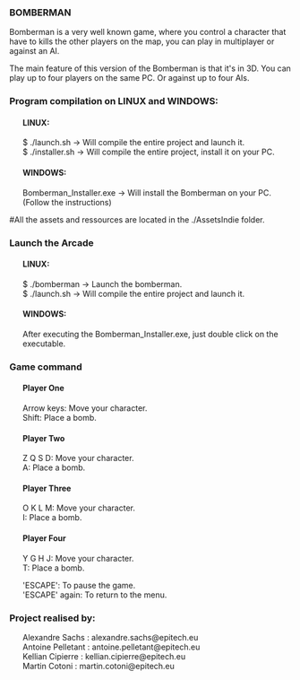 <h3>BOMBERMAN</h3>
<p>
Bomberman is a very well known game, where you control a character that have to kills the other players on the map, you can play in multiplayer or against an AI.
</p>
<p>
  The main feature of this version of the Bomberman is that it's in 3D. You can play up to four players on the same PC. Or against up to four AIs.
</p>
 
 
<h3>Program compilation on LINUX and WINDOWS:</h3>
<p>
  <ul style="list-style-type:none">
  <h4>LINUX:</h4>
  <li>$ ./launch.sh -> Will compile the entire project and launch it.</li>
  <li>$ ./installer.sh -> Will compile the entire project, install it on your PC.</li>

  <h4>WINDOWS:</h4>
  <li>Bomberman_Installer.exe -> Will install the Bomberman on your PC. (Follow the instructions)</li>
    </ul>
  #All the assets and ressources are located in the ./AssetsIndie folder.
</p>
 
<h3>Launch the Arcade</h3>
<p>
  <ul style="list-style-type:none">
  <h4>LINUX:</h4>
  <li>$ ./bomberman -> Launch the bomberman.</li>
  <li>$ ./launch.sh -> Will compile the entire project and launch it.</li>

  <h4>WINDOWS:</h3>
  <li>After executing the Bomberman_Installer.exe, just double click on the executable.</li>
    </ul>
</p>
 
 
<h3>Game command</h3>
<ul style="list-style-type:none">
  <h4>Player One</h4>
  <li>Arrow keys: Move your character.</li>
  <li>Shift: Place a bomb.</li>
  <h4>Player Two</h4>
  <li>Z Q S D: Move your character.</li>
  <li>A: Place a bomb.</li>
  <h4>Player Three</h4>
  <li>O K L M: Move your character.</li>
  <li>I: Place a bomb.</li>
  <h4>Player Four</h4>
  <li>Y G H J: Move your character.</li>
  <li>T: Place a bomb.</li>
</ul>
<ul style="list-style-type:none">
  <li>'ESCAPE': To pause the game.</li>
  <li>'ESCAPE' again: To return to the menu.</li>
 </ul>
 
<h3>Project realised by:</h3>
<ul style="list-style-type:none">
    <li>Alexandre Sachs : alexandre.sachs@epitech.eu</li>
    <li>Antoine Pelletant : antoine.pelletant@epitech.eu</li>
    <li>Kellian Cipierre : kellian.cipierre@epitech.eu</li>
    <li>Martin Cotoni : martin.cotoni@epitech.eu</li>
  </ul>